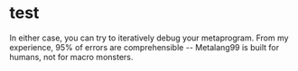 # test

In either case, you can try to iteratively debug your metaprogram. From my experience, 95% of errors are comprehensible -- Metalang99 is built for humans, not for macro monsters.
